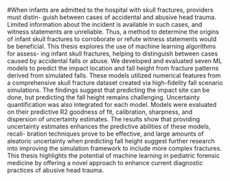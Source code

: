 # When infants are admitted to the hospital with skull fractures, providers must distin-
guish between cases of accidental and abusive head trauma. Limited information about the
incident is available in such cases, and witness statements are unreliable. Thus, a method
to determine the origins of infant skull fractures to corroborate or refute witness statements
would be beneficial. This thesis explores the use of machine learning algorithms for assess-
ing infant skull fractures, helping to distinguish between cases caused by accidental falls
or abuse. We developed and evaluated seven ML models to predict the impact location
and fall height from fracture patterns derived from simulated falls. These models utilized
numerical features from a comprehensive skull fracture dataset created via high-fidelity
fall scenario simulations. The findings suggest that predicting the impact site can be done,
but predicting the fall height remains challenging. Uncertainty quantification was also
integrated for each model. Models were evaluated on their predictive R2 goodness of
fit, calibration, sharpness, and dispersion of uncertainty estimates. The results show that
providing uncertainty estimates enhances the predictive abilities of these models, recali-
bration techniques prove to be effective, and large amounts of aleatoric uncertainty when
predicting fall height suggest further research into improving the simulation framework
to include more complex fractures. This thesis highlights the potential of machine learning
in pediatric forensic medicine by offering a novel approach to enhance current diagnostic
practices of abusive head trauma.

 
